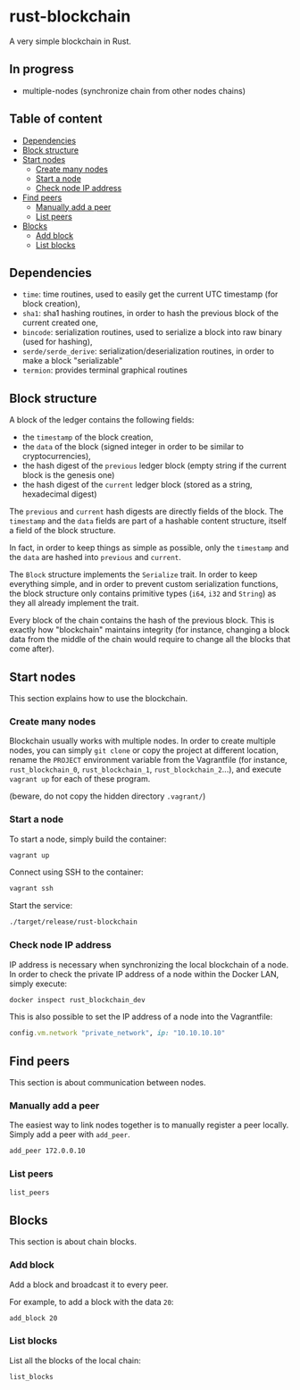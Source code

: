 # rust-blockchain

A very simple blockchain in Rust.

## In progress

 * multiple-nodes (synchronize chain from other nodes chains)

## Table of content

 * [Dependencies](#dependencies)
 * [Block structure](#block-structure)
 * [Start nodes](#start-nodes)
    - [Create many nodes](#create-many-nodes)
    - [Start a node](#start-a-node)
    - [Check node IP address](#check-node-ip-address)
 * [Find peers](#find-peers)
    - [Manually add a peer](#manually-add-a-peer)
    - [List peers](#list-peers)
 * [Blocks](#blocks)
    - [Add block](#add-block)
    - [List blocks](#list-blocks)

## Dependencies

 * `time`: time routines, used to easily get the current UTC timestamp (for block creation),
 * `sha1`: sha1 hashing routines, in order to hash the previous block of the current created one,
 * `bincode`: serialization routines, used to serialize a block into raw binary (used for hashing),
 * `serde/serde_derive`: serialization/deserialization routines, in order to make a block "serializable"
 * `termion`: provides terminal graphical routines

## Block structure

A block of the ledger contains the following fields:
 * the `timestamp` of the block creation,
 * the `data` of the block (signed integer in order to be similar to cryptocurrencies),
 * the hash digest of the `previous` ledger block (empty string if the current block is the genesis one)
 * the hash digest of the `current` ledger block (stored as a string, hexadecimal digest)

The `previous` and `current` hash digests are directly fields of the block.
The `timestamp` and the `data` fields are part of a hashable content structure,
itself a field of the block structure.

In fact, in order to keep things as simple as possible, only the `timestamp` and
the `data` are hashed into `previous` and `current`.

The `Block` structure implements the `Serialize` trait. In order to keep everything simple,
and in order to prevent custom serialization functions, the block structure only contains
primitive types (`i64`, `i32` and `String`) as they all already implement the trait.

Every block of the chain contains the hash of the previous block.
This is exactly how "blockchain" maintains integrity
(for instance, changing a block data from the middle of the chain
would require to change all the blocks that come after).

## Start nodes

This section explains how to use the blockchain.

### Create many nodes

Blockchain usually works with multiple nodes. In order to create multiple nodes,
you can simply `git clone` or copy the project at different location,
rename the `PROJECT` environment variable from the Vagrantfile
(for instance, `rust_blockchain_0`, `rust_blockchain_1`, `rust_blockchain_2`...),
and execute `vagrant up` for each of these program.

(beware, do not copy the hidden directory `.vagrant/`)

### Start a node

To start a node, simply build the container:

```sh
vagrant up
```

Connect using SSH to the container:

```sh
vagrant ssh
```

Start the service:

```sh
./target/release/rust-blockchain
```

### Check node IP address

IP address is necessary when synchronizing the local blockchain of a node.
In order to check the private IP address of a node within the Docker LAN,
simply execute:

```sh
docker inspect rust_blockchain_dev
```

This is also possible to set the IP address of a node into the Vagrantfile:

```ruby
config.vm.network "private_network", ip: "10.10.10.10"
```

## Find peers

This section is about communication between nodes.

### Manually add a peer

The easiest way to link nodes together is to manually register a peer locally.
Simply add a peer with `add_peer`.

```sh
add_peer 172.0.0.10
```

### List peers

```sh
list_peers
```

## Blocks

This section is about chain blocks.

### Add block

Add a block and broadcast it to every peer.

For example, to add a block with the data `20`:

```sh
add_block 20
```

### List blocks

List all the blocks of the local chain:

```sh
list_blocks
```

